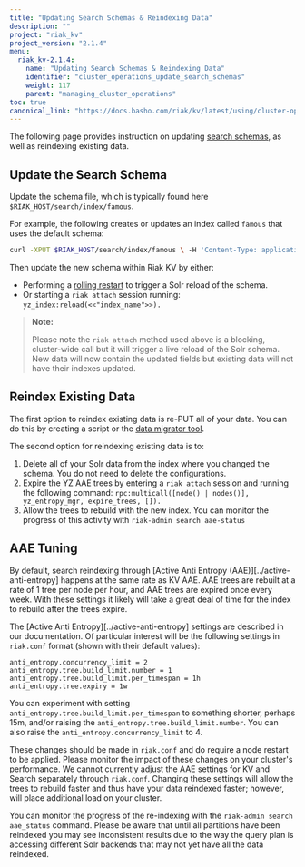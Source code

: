 ```yaml
---
title: "Updating Search Schemas & Reindexing Data"
description: ""
project: "riak_kv"
project_version: "2.1.4"
menu:
  riak_kv-2.1.4:
    name: "Updating Search Schemas & Reindexing Data"
    identifier: "cluster_operations_update_search_schemas"
    weight: 117
    parent: "managing_cluster_operations"
toc: true
canonical_link: "https://docs.basho.com/riak/kv/latest/using/cluster-operations/update-search-schema-reindex-data"
---
```


The following page provides instruction on updating [search schemas](../../../developing/usage/search-schemas), as well as reindexing existing data.

## Update the Search Schema

Update the schema file, which is typically found here `$RIAK_HOST/search/index/famous`.

For example, the following creates or updates an index called `famous` that uses the default schema:

```bash
curl -XPUT $RIAK_HOST/search/index/famous \ -H 'Content-Type: application/json' \ -d '{"schema":"_yz_default"}'
```

Then update the new schema within Riak KV by either:

* Performing a [rolling restart](../../repair-recovery/rolling-restart) to trigger a Solr reload of the schema.
* Or starting a `riak attach` session running:
  `yz_index:reload(<<"index_name">>).`

> **Note:**
>
> Please note the `riak attach` method used above is a blocking, cluster-wide call but it will trigger a live reload of the Solr schema. New data will now contain the updated fields but existing data will not have their indexes updated.

## Reindex Existing Data

The first option to reindex existing data is re-PUT all of your data.  You can do this by creating a script or the [data migrator tool](https://github.com/dankerrigan/riak-data-migrator).

The second option for reindexing existing data is to:

1. Delete all of your Solr data from the index where you changed the schema. You do not need to delete the configurations.
2. Expire the YZ AAE trees by entering a `riak attach` session and running the following command:  `rpc:multicall([node() | nodes()], yz_entropy_mgr, expire_trees, []).`
3. Allow the trees to rebuild with the new index.  You can monitor the progress of this activity with `riak-admin search aae-status`

## AAE Tuning

By default, search reindexing through [Active Anti Entropy (AAE)][../active-anti-entropy] happens at the same rate as KV AAE. AAE trees are rebuilt at a rate of 1 tree per node per hour, and AAE trees are expired once every week. With these settings it likely will take a great deal of time for the index to rebuild after the trees expire.

The [Active Anti Entropy][../active-anti-entropy] settings are described in our documentation. Of particular interest will be the following settings in `riak.conf` format (shown with their default values):

```riakconf
anti_entropy.concurrency_limit = 2
anti_entropy.tree.build_limit.number = 1
anti_entropy.tree.build_limit.per_timespan = 1h
anti_entropy.tree.expiry = 1w
```

You can experiment with setting `anti_entropy.tree.build_limit.per_timespan` to something shorter, perhaps 15m, and/or raising the `anti_entropy.tree.build_limit.number`. You can also raise the `anti_entropy.concurrency_limit` to 4. 

These changes should be made in `riak.conf` and do require a node restart to be applied. Please monitor the impact of these changes on your cluster's performance. We cannot currently adjust the AAE settings for KV and Search separately through `riak.conf`.  Changing these settings will allow the trees to rebuild faster and thus have your data reindexed faster; however, will place additional load on your cluster.

You can monitor the progress of the re-indexing with the `riak-admin search aae_status` command. Please be aware that until all partitions have been reindexed you may see inconsistent results due to the way the query plan is accessing different Solr backends that may not yet have all the data reindexed.
